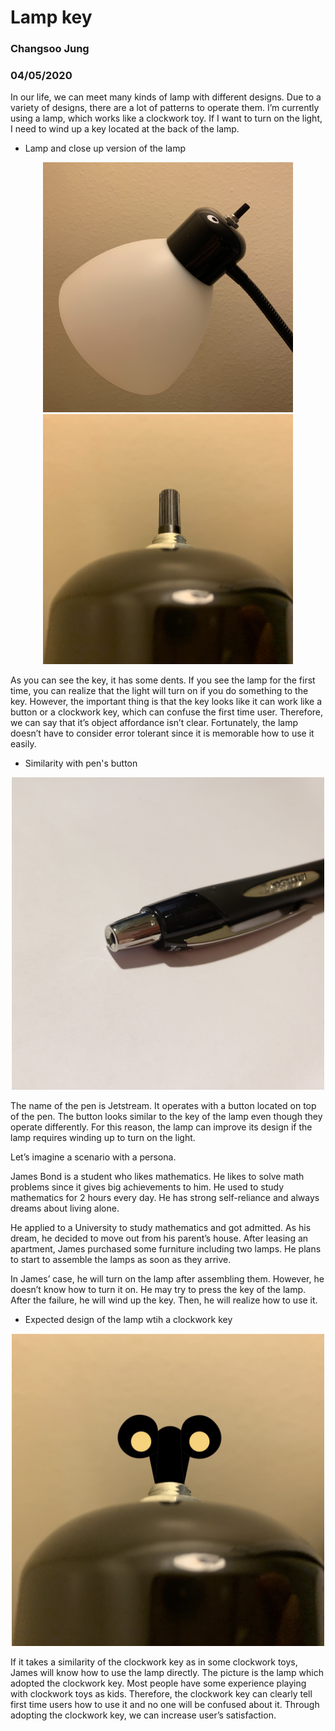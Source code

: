 # Lamp key

### Changsoo Jung
### 04/05/2020

In our life, we can meet many kinds of lamp with different designs. Due to a variety of designs, there are a lot of patterns to operate them. I’m currently using a lamp, which works like a clockwork toy. If I want to turn on the light, I need to wind up a key located at the back of the lamp. 


* Lamp and close up version of the lamp
<p align="center">
<img src="../assets/Lamp.JPG" alt="Lamp" width="400" height="400"><img src="../assets/CloseupLamp.JPG" alt="CloseupLamp" width="400" height="400">
</p>

As you can see the key, it has some dents. If you see the lamp for the first time, you can realize that the light will turn on if you do something to the key. However, the important thing is that the key looks like it can work like a button or a clockwork key, which can confuse the first time user. Therefore, we can say that it’s object affordance isn’t clear. Fortunately, the lamp doesn’t have to consider error tolerant since it is memorable how to use it easily. 


* Similarity with pen's button
<p align="center">
<img src="../assets/JetStream.JPG" alt="JetStream" width="500" height="500">
</p>

The name of the pen is Jetstream. It operates with a button located on top of the pen. The button looks similar to the key of the lamp even though they operate differently. For this reason, the lamp can improve its design if the lamp requires winding up to turn on the light. 


Let’s imagine a scenario with a persona.

James Bond is a student who likes mathematics. He likes to solve math problems since it gives big achievements to him. He used to study mathematics for 2 hours every day. He has strong self-reliance and always dreams about living alone.

He applied to a University to study mathematics and got admitted. As his dream, he decided to move out from his parent’s house. After leasing an apartment, James purchased some furniture including two lamps. He plans to start to assemble the lamps as soon as they arrive.

In James’ case, he will turn on the lamp after assembling them. However, he doesn’t know how to turn it on. He may try to press the key of the lamp. After the failure, he will wind up the key. Then, he will realize how to use it. 


* Expected design of the lamp wtih a clockwork key
<p align="center">
<img src="../assets/ClockworkCrown.JPG" alt="ClockworkCrown" width="500" height="500">
</p>

If it takes a similarity of the clockwork key as in some clockwork toys, James will know how to use the lamp directly. The picture is the lamp which adopted the clockwork key. Most people have some experience playing with clockwork toys as kids. Therefore, the clockwork key can clearly tell first time users how to use it and no one will be confused about it. Through adopting the clockwork key, we can increase user’s satisfaction.
